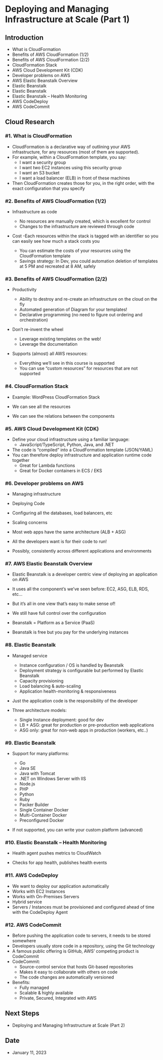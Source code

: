 # Deploying and Managing Infrastructure at Scale (Part 1)


## Introduction


- What is CloudFormation
- Benefits of AWS CloudFormation (1/2)
- Benefits of AWS CloudFormation (2/2)
- CloudFormation Stack
- AWS Cloud Development Kit (CDK)
- Developer problems on AWS
- AWS Elastic Beanstalk Overview
- Elastic Beanstalk
- Elastic Beanstalk
- Elastic Beanstalk – Health Monitoring
- AWS CodeDeploy
- AWS CodeCommit


## Cloud Research


### #1. What is CloudFormation


- CloudFormation is a declarative way of outlining your AWS infrastructure, for any resources (most of them are supported).
- For example, within a CloudFormation template, you say:
    - I want a security group
    - I want two EC2 instances using this security group
    - I want an S3 bucket
    - I want a load balancer (ELB) in front of these machines
- Then CloudFormation creates those for you, in the right order, with the exact configuration that you specify


### #2. Benefits of AWS CloudFormation (1/2)


- Infrastructure as code
    - No resources are manually created, which is excellent for control
    - Changes to the infrastructure are reviewed through code

- Cost
    -Each resources within the stack is tagged with an identifier so you can easily see how much a stack costs you
    - You can estimate the costs of your resources using the CloudFormation template
    - Savings strategy: In Dev, you could automation deletion of templates at 5 PM and recreated at 8 AM, safely


### #3. Benefits of AWS CloudFormation (2/2)


- Productivity
    - Ability to destroy and re-create an infrastructure on the cloud on the fly
    - Automated generation of Diagram for your templates!
    - Declarative programming (no need to figure out ordering and orchestration)

- Don’t re-invent the wheel
    - Leverage existing templates on the web!
    - Leverage the documentation

-  Supports (almost) all AWS resources:
    - Everything we’ll see in this course is supported
    - You can use “custom resources” for resources that are not supported


### #4. CloudFormation Stack


- Example: WordPress CloudFormation Stack

- We can see all the resources
- We can see the relations between the components


### #5. AWS Cloud Development Kit (CDK)


- Define your cloud infrastructure using a familiar language:
    - JavaScript/TypeScript, Python, Java, and .NET
- The code is “compiled” into a CloudFormation template (JSON/YAML)
- You can therefore deploy infrastructure and application runtime code together
    - Great for Lambda functions
    - Great for Docker containers in ECS / EKS


### #6. Developer problems on AWS


- Managing infrastructure
- Deploying Code
- Configuring all the databases, load balancers, etc
- Scaling concerns

- Most web apps have the same architecture (ALB + ASG)
- All the developers want is for their code to run!
- Possibly, consistently across different applications and environments


### #7. AWS Elastic Beanstalk Overview


- Elastic Beanstalk is a developer centric view of deploying an application on AWS
- It uses all the component’s we’ve seen before: EC2, ASG, ELB, RDS, etc…
- But it’s all in one view that’s easy to make sense of!
- We still have full control over the configuration 

- Beanstalk = Platform as a Service (PaaS)
- Beanstalk is free but you pay for the underlying instances


### #8. Elastic Beanstalk

- Managed service
    - Instance configuration / OS is handled by Beanstalk
    - Deployment strategy is configurable but performed by Elastic Beanstalk
    - Capacity provisioning
    - Load balancing & auto-scaling 
    - Application health-monitoring & responsiveness

- Just the application code is the responsibility of the developer

- Three architecture models:
    - Single Instance deployment: good for dev 
    - LB + ASG: great for production or pre-production web applications
    - ASG only: great for non-web apps in production (workers, etc..)
 
 
### #9. Elastic Beanstalk


- Support for many platforms:
    - Go
    - Java SE
    - Java with Tomcat
    - .NET on Windows Server with IIS
    - Node.js
    - PHP
    - Python
    - Ruby
    - Packer Builder
    - Single Container Docker
    - Multi-Container Docker
    - Preconfigured Docker

- If not supported, you can write your custom platform (advanced)


### #10. Elastic Beanstalk – Health Monitoring


- Health agent pushes metrics to CloudWatch

- Checks for app health, publishes health events


### #11. AWS CodeDeploy


- We want to deploy our application automatically
- Works with EC2 Instances
- Works with On-Premises Servers
- Hybrid service
- Servers / Instances must be provisioned and configured ahead of time with the CodeDeploy Agent


### #12. AWS CodeCommit


- Before pushing the application code to servers, it needs to be stored somewhere
- Developers usually store code in a repository, using the Git technology
- A famous public offering is GitHub, AWS’ competing product is CodeCommit
- CodeCommit:
    - Source-control service that hosts Git-based repositories
    - Makes it easy to collaborate with others on code
    - The code changes are automatically versioned
- Benefits:
    - Fully managed
    - Scalable & highly available
    - Private, Secured, Integrated with AWS


## Next Steps

- Deploying and Managing Infrastructure at Scale (Part 2)

## Date

- January 11, 2023


